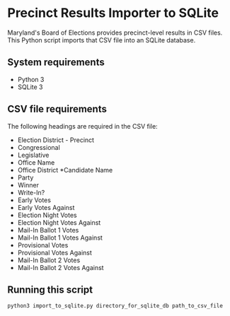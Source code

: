 # Precinct Results Importer to SQLite

Maryland's Board of Elections provides precinct-level results in CSV files. This Python script imports that CSV file into an SQLite database.

## System requirements
* Python 3
* SQLite 3

## CSV file requirements
The following headings are required in the CSV file:
* Election District - Precinct
* Congressional
* Legislative
* Office Name
* Office District
*Candidate Name
* Party
* Winner
* Write-In?
* Early Votes
* Early Votes Against
* Election Night Votes
* Election Night Votes Against
* Mail-In Ballot 1 Votes
* Mail-In Ballot 1 Votes Against
* Provisional Votes
* Provisional Votes Against
* Mail-In Ballot 2 Votes
* Mail-In Ballot 2 Votes Against


## Running this script
`python3 import_to_sqlite.py directory_for_sqlite_db path_to_csv_file`
